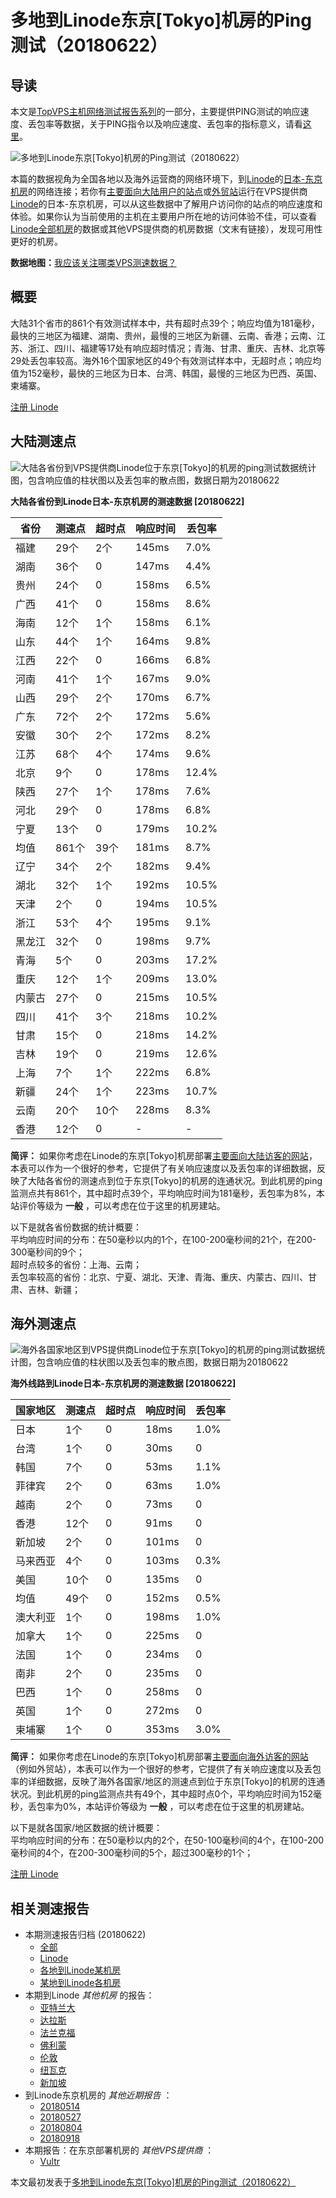 #  多地到Linode东京[Tokyo]机房的Ping测试（20180622） 

## 导读

本文是[TopVPS主机网络测试报告系列](https://vps123.top/pingtest)的一部分，主要提供PING测试的响应速度、丢包率等数据，关于PING指令以及响应速度、丢包率的指标意义，请看[这里](https://vps123.top/what-is-ping.html)。

![多地到Linode东京\[Tokyo\]机房的Ping测试（20180622）](/images/thumbnails/to_linode_Tokyo.png)

本篇的数据视角为全国各地以及海外运营商的网络环境下，到[Linode](https://vps123.top/go/linode)的[日本-东京机房](https://vps123.top/linode-facilities.html#tokyo)的网络连接；若你有[主要面向大陆用户的站点](https://vps123.top/website-for-mainland-users.html)或[外贸站](https://vps123.top/website-for-internation-trade.html)运行在VPS提供商[Linode](https://vps123.top/go/linode)的日本-东京机房，可以从这些数据中了解用户访问你的站点的响应速度和体验。如果你认为当前使用的主机在主要用户所在地的访问体验不佳，可以查看[Linode全部机房](/linode/isp/china/20180622-linode-isp-china.md)的数据或其他VPS提供商的机房数据（文末有链接），发现可用性更好的机房。

**数据地图：**[我应该关注哪类VPS测速数据？](https://vps123.top/find-pingtest-data-you-need.html)

## 概要

大陆31个省市的861个有效测试样本中，共有超时点39个；响应均值为181毫秒，最快的三地区为福建、湖南、贵州，最慢的三地区为新疆、云南、香港；云南、江苏、浙江、四川、福建等17处有响应超时情况；青海、甘肃、重庆、吉林、北京等29处丢包率较高。海外16个国家地区的49个有效测试样本中，无超时点；响应均值为152毫秒，最快的三地区为日本、台湾、韩国，最慢的三地区为巴西、英国、柬埔寨。

[注册 Linode](https://vps123.top/go/linode/_btn1)

## 大陆测速点

![大陆各省份到VPS提供商Linode位于东京\[Tokyo\]的机房的ping测试数据统计图，包含响应值的柱状图以及丢包率的散点图，数据日期为20180622](/images/pingtests/linode_20180622/plot_idc_linode_japan-tokyo_20180622_mainland.png)

**大陆各省份到Linode日本-东京机房的测速数据 [20180622]**

省份 | 测速点 | 超时点 | 响应时间 | 丢包率  
---|---|---|---|---  
福建 | 29个 | 2个 | 145ms | 7.0%  
湖南 | 36个 | 0 | 147ms | 4.4%  
贵州 | 24个 | 0 | 158ms | 6.5%  
广西 | 41个 | 0 | 158ms | 8.6%  
海南 | 12个 | 1个 | 158ms | 6.1%  
山东 | 44个 | 1个 | 164ms | 9.8%  
江西 | 22个 | 0 | 166ms | 6.8%  
河南 | 41个 | 1个 | 167ms | 9.0%  
山西 | 29个 | 2个 | 170ms | 6.7%  
广东 | 72个 | 2个 | 172ms | 5.6%  
安徽 | 30个 | 2个 | 172ms | 8.2%  
江苏 | 68个 | 4个 | 174ms | 9.6%  
北京 | 9个 | 0 | 178ms | 12.4%  
陕西 | 27个 | 1个 | 178ms | 7.6%  
河北 | 29个 | 0 | 178ms | 6.8%  
宁夏 | 13个 | 0 | 179ms | 10.2%  
均值 | 861个 | 39个 | 181ms | 8.7%  
辽宁 | 34个 | 2个 | 182ms | 9.4%  
湖北 | 32个 | 1个 | 192ms | 10.5%  
天津 | 2个 | 0 | 194ms | 10.5%  
浙江 | 53个 | 4个 | 195ms | 9.1%  
黑龙江 | 32个 | 0 | 198ms | 9.7%  
青海 | 5个 | 0 | 203ms | 17.2%  
重庆 | 12个 | 1个 | 209ms | 13.0%  
内蒙古 | 27个 | 0 | 215ms | 10.5%  
四川 | 41个 | 3个 | 218ms | 10.2%  
甘肃 | 15个 | 0 | 218ms | 14.2%  
吉林 | 19个 | 0 | 219ms | 12.6%  
上海 | 7个 | 1个 | 222ms | 6.8%  
新疆 | 24个 | 1个 | 223ms | 10.7%  
云南 | 20个 | 10个 | 228ms | 8.3%  
香港 | 12个 | 0 | - | -  
  
**简评：** 如果你考虑在Linode的东京[Tokyo]机房部署[主要面向大陆访客的网站](website-for-mainland-users.html)，本表可以作为一个很好的参考，它提供了有关响应速度以及丢包率的详细数据，反映了大陆各省份的测速点到位于东京[Tokyo]的机房的连通状况。到此机房的ping监测点共有861个，其中超时点39个，平均响应时间为181毫秒，丢包率为8%，本站评价等级为 **一般** ，可以考虑在位于这里的机房建站。

以下是就各省份数据的统计概要：  
平均响应时间的分布：在50毫秒以内的1个，在100-200毫秒间的21个，在200-300毫秒间的9个；  
超时点较多的省份：上海、云南；  
丢包率较高的省份：北京、宁夏、湖北、天津、青海、重庆、内蒙古、四川、甘肃、吉林、新疆；

## 海外测速点

![海外各国家地区到VPS提供商Linode位于东京\[Tokyo\]的机房的ping测试数据统计图，包含响应值的柱状图以及丢包率的散点图，数据日期为20180622](/images/pingtests/linode_20180622/plot_idc_linode_japan-tokyo_20180622_overseas.png)

**海外线路到Linode日本-东京机房的测速数据 [20180622]**

国家地区 | 测速点 | 超时点 | 响应时间 | 丢包率  
---|---|---|---|---  
日本 | 1个 | 0 | 18ms | 1.0%  
台湾 | 1个 | 0 | 30ms | 0  
韩国 | 7个 | 0 | 53ms | 1.1%  
菲律宾 | 2个 | 0 | 63ms | 1.0%  
越南 | 2个 | 0 | 73ms | 0  
香港 | 12个 | 0 | 91ms | 0  
新加坡 | 2个 | 0 | 101ms | 0  
马来西亚 | 4个 | 0 | 103ms | 0.3%  
美国 | 10个 | 0 | 135ms | 0  
均值 | 49个 | 0 | 152ms | 0.5%  
澳大利亚 | 1个 | 0 | 198ms | 1.0%  
加拿大 | 1个 | 0 | 225ms | 0  
法国 | 1个 | 0 | 234ms | 0  
南非 | 2个 | 0 | 235ms | 0  
巴西 | 1个 | 0 | 258ms | 0  
英国 | 1个 | 0 | 272ms | 0  
柬埔寨 | 1个 | 0 | 353ms | 3.0%  
  
**简评：** 如果你考虑在Linode的东京[Tokyo]机房部署[主要面向海外访客的网站](https://vps123.top/website-for-internation-trade.html)（例如外贸站），本表可以作为一个很好的参考，它提供了有关响应速度以及丢包率的详细数据，反映了海外各国家/地区的测速点到位于东京[Tokyo]的机房的连通状况。到此机房的ping监测点共有49个，其中超时点0个，平均响应时间为152毫秒，丢包率为0%，本站评价等级为 **一般** ，可以考虑在位于这里的机房建站。

以下是就各国家/地区数据的统计概要：  
平均响应时间的分布：在50毫秒以内的2个，在50-100毫秒间的4个，在100-200毫秒间的4个，在200-300毫秒间的5个，超过300毫秒的1个；

[注册 Linode](https://vps123.top/go/linode/_btn2)

## 相关测速报告

  * 本期测速报告归档 (20180622) 
    * [全部](https://vps123.top/pingtests/20180622 "本期各VPS提供商全部测速报告")
    * [Linode](https://vps123.top/pingtests/idc-linode/20180622 "本期Linode的全部测速报告")
    * [各地到Linode某机房](https://vps123.top/pingtests/idc-linode/isp-global/20180622 "以Linode某机房为关注对象的视角，横向比较大陆各省份、海外各国家地区")
    * [某地到Linode各机房](https://vps123.top/pingtests/idc-linode/facility-all/20180622 "以大陆某省份为关注对象的视角，横向比较Linode各机房")
  * 本期到Linode _其他机房_ 的报告： 
    * [亚特兰大](/linode/idc/atlanta/20180622-linode-idc-atlanta.md "多地到Linode亚特兰大机房的Ping测试 20180622")
    * [达拉斯](/linode/idc/dallas/20180622-linode-idc-dallas.md "多地到Linode达拉斯机房的Ping测试 20180622")
    * [法兰克福](/linode/idc/frankfurt/20180622-linode-idc-frankfurt.md "多地到Linode法兰克福机房的Ping测试 20180622")
    * [佛利蒙](/linode/idc/fremont/20180622-linode-idc-fremont.md "多地到Linode佛利蒙机房的Ping测试 20180622")
    * [伦敦](/linode/idc/london/20180622-linode-idc-london.md "多地到Linode伦敦机房的Ping测试 20180622")
    * [纽瓦克](/linode/idc/newark/20180622-linode-idc-newark.md "多地到Linode纽瓦克机房的Ping测试 20180622")
    * [新加坡](/linode/idc/singapore/20180622-linode-idc-singapore.md "多地到Linode新加坡机房的Ping测试 20180622")
  * 到Linode东京机房的 _其他近期报告_ ： 
    * [20180514](/linode/idc/tokyo/20180514-linode-idc-tokyo.md "多地到Linode东京机房的Ping测试 20180514")
    * [20180527](/linode/idc/tokyo/20180527-linode-idc-tokyo.md "多地到Linode东京机房的Ping测试 20180527")
    * [20180804](/linode/idc/tokyo/20180804-linode-idc-tokyo.md "多地到Linode东京机房的Ping测试 20180804")
    * [20180918](/linode/idc/tokyo/20180918-linode-idc-tokyo.md "多地到Linode东京机房的Ping测试 20180918")
  * 本期报告：在东京部署机房的 _其他VPS提供商_ ： 
    * [Vultr](/vultr/idc/tokyo/20180622-vultr-idc-tokyo.md "多地到Vultr东京机房的Ping测试 20180622")



本文最初发表于[多地到Linode东京[Tokyo]机房的Ping测试（20180622）](https://vps123.top/pingtest/20180622-linode-idc-tokyo.html)
